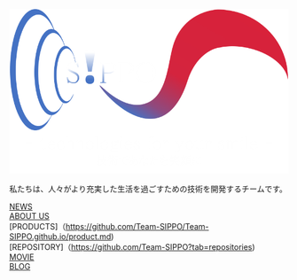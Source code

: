 <div id="img">
<img src="S!PPO2.png" alt="">
</div>
  
  
  私たちは、人々がより充実した生活を過ごすための技術を開発するチームです。  
  
  
[NEWS](https://team-sippo.github.io/)  
[ABOUT US](https://team-sippo.github.io/)  
[PRODUCTS]（https://github.com/Team-SIPPO/Team-SIPPO.github.io/product.md)  
[REPOSITORY]（https://github.com/Team-SIPPO?tab=repositories)  
[MOVIE](https://www.youtube.com/channel/UCV285Ke2ubPht54D4sOOsqw)  
[BLOG](https://knalaboratory.hatenablog.com/)  

